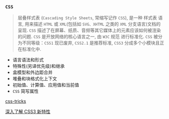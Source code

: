 ### `CSS`

> 层叠样式表 (`Cascading Style Sheets`, 常缩写记作 `CSS`),  是一种 样式表 语言, 用来描述 `HTML` 或 `XML`(包括如 `SVG、XHTML` 之类的 `XML` 分支语言)文档的呈现. `CSS` 描述了在屏幕、纸质、音频等其它媒体上的元素应该如何被渲染的问题.
> `CSS` 是开放网络的核心语言之一, 由 `W3C` 规范 进行标准化. `CSS` 被分为不同等级：`CSS1` 现已废弃,  `CSS2.1` 是推荐标准,  `CSS3` 分成多个小模块且正在标准化中.

- 语言语法和形式
- 特殊性(另译优先级)和继承
- 盒模型和外边距合并
- 堆叠和块格式化上下文
- 初始值、计算值、应用值和当前值
- `CSS` 简写属性


[css-tricks](https://css-tricks.com/)

[深入了解 CSS3 新特性](https://www.ibm.com/developerworks/cn/web/1202_zhouxiang_css3/)
